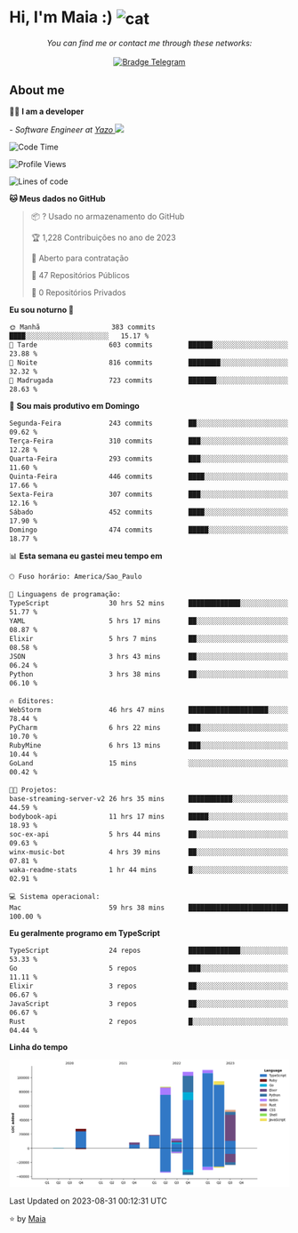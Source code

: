 <h1 align="left">Hi, I'm Maia :) 
<img src="https://emojis.slackmojis.com/emojis/images/1643509834/36299/black-cat.gif?1643509834" width="50" height="60" align="center"  alt="cat"/>
</h1>

<p align="center">
    <i>You can find me or contact me through these networks:</i>
    <br/><br/>
    <a href="https://t.me/mrootx" target="_blank">
        <img src="https://img.shields.io/badge/-Telegram-2CA5E0?logo=telegram&style=flat&logoColor=white" alt="Bradge Telegram" />
    </a>
</p>

## About me

:technologist: <strong>I am a developer</strong> <br>

<p><em> - Software Engineer at <a href="[https://pdasolucoes.com.br](https://yazo.com.br/)">Yazo
</a><img src="https://media.giphy.com/media/WUlplcMpOCEmTGBtBW/giphy.gif" width="30"> 
</em></p>

<!--START_SECTION:waka-->
![Code Time](http://img.shields.io/badge/Code%20Time-3%2C143%20hrs%2013%20mins-blue)

![Profile Views](http://img.shields.io/badge/Visualizac%C3%B5es%20do%20perfil-619-blue)

![Lines of code](https://img.shields.io/badge/Desde%20o%20Hello%20World%20eu%20escrevi-523.4%20thousand%20linhas%20de%20c%C3%B3digo-blue)

**🐱 Meus dados no GitHub** 

> 📦 ? Usado no armazenamento do GitHub 
 > 
> 🏆 1,228 Contribuições no ano de 2023
 > 
> 💼 Aberto para contratação
 > 
> 📜 47 Repositórios Públicos 
 > 
> 🔑 0 Repositórios Privados 
 > 
**Eu sou noturno 🦉** 

```text
🌞 Manhã                  383 commits         ████░░░░░░░░░░░░░░░░░░░░░   15.17 % 
🌆 Tarde                  603 commits         ██████░░░░░░░░░░░░░░░░░░░   23.88 % 
🌃 Noite                  816 commits         ████████░░░░░░░░░░░░░░░░░   32.32 % 
🌙 Madrugada              723 commits         ███████░░░░░░░░░░░░░░░░░░   28.63 % 
```
📅 **Sou mais produtivo em Domingo** 

```text
Segunda-Feira            243 commits         ██░░░░░░░░░░░░░░░░░░░░░░░   09.62 % 
Terça-Feira              310 commits         ███░░░░░░░░░░░░░░░░░░░░░░   12.28 % 
Quarta-Feira             293 commits         ███░░░░░░░░░░░░░░░░░░░░░░   11.60 % 
Quinta-Feira             446 commits         ████░░░░░░░░░░░░░░░░░░░░░   17.66 % 
Sexta-Feira              307 commits         ███░░░░░░░░░░░░░░░░░░░░░░   12.16 % 
Sábado                   452 commits         ████░░░░░░░░░░░░░░░░░░░░░   17.90 % 
Domingo                  474 commits         █████░░░░░░░░░░░░░░░░░░░░   18.77 % 
```


📊 **Esta semana eu gastei meu tempo em** 

```text
🕑︎ Fuso horário: America/Sao_Paulo

💬 Linguagens de programação: 
TypeScript               30 hrs 52 mins      █████████████░░░░░░░░░░░░   51.77 % 
YAML                     5 hrs 17 mins       ██░░░░░░░░░░░░░░░░░░░░░░░   08.87 % 
Elixir                   5 hrs 7 mins        ██░░░░░░░░░░░░░░░░░░░░░░░   08.58 % 
JSON                     3 hrs 43 mins       ██░░░░░░░░░░░░░░░░░░░░░░░   06.24 % 
Python                   3 hrs 38 mins       ██░░░░░░░░░░░░░░░░░░░░░░░   06.10 % 

🔥 Editores: 
WebStorm                 46 hrs 47 mins      ████████████████████░░░░░   78.44 % 
PyCharm                  6 hrs 22 mins       ███░░░░░░░░░░░░░░░░░░░░░░   10.70 % 
RubyMine                 6 hrs 13 mins       ███░░░░░░░░░░░░░░░░░░░░░░   10.44 % 
GoLand                   15 mins             ░░░░░░░░░░░░░░░░░░░░░░░░░   00.42 % 

🐱‍💻 Projetos: 
base-streaming-server-v2 26 hrs 35 mins      ███████████░░░░░░░░░░░░░░   44.59 % 
bodybook-api             11 hrs 17 mins      █████░░░░░░░░░░░░░░░░░░░░   18.93 % 
soc-ex-api               5 hrs 44 mins       ██░░░░░░░░░░░░░░░░░░░░░░░   09.63 % 
winx-music-bot           4 hrs 39 mins       ██░░░░░░░░░░░░░░░░░░░░░░░   07.81 % 
waka-readme-stats        1 hr 44 mins        █░░░░░░░░░░░░░░░░░░░░░░░░   02.91 % 

💻 Sistema operacional: 
Mac                      59 hrs 38 mins      █████████████████████████   100.00 % 
```

**Eu geralmente programo em TypeScript** 

```text
TypeScript               24 repos            █████████████░░░░░░░░░░░░   53.33 % 
Go                       5 repos             ███░░░░░░░░░░░░░░░░░░░░░░   11.11 % 
Elixir                   3 repos             ██░░░░░░░░░░░░░░░░░░░░░░░   06.67 % 
JavaScript               3 repos             ██░░░░░░░░░░░░░░░░░░░░░░░   06.67 % 
Rust                     2 repos             █░░░░░░░░░░░░░░░░░░░░░░░░   04.44 % 
```



**Linha do tempo**

![Lines of Code chart](https://raw.githubusercontent.com/gabrielmaialva33/gabrielmaialva33/master/assets/bar_graph.png)


 Last Updated on 2023-08-31 00:12:31 UTC
<!--END_SECTION:waka-->

⭐️ by [Maia](https://github.com/gabrielmaialva33/)


